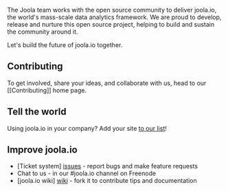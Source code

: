 The Joola team works with the open source community to deliver joola.io, the world's mass-scale data analytics framework.
We are proud to develop, release and nurture this open source project, helping to build and sustain the community around it.

Let's build the future of joola.io together.

## Contributing

To get involved, share your ideas, and collaborate with us, head to our [[Contributing]] home page.

## Tell the world

Using joola.io in your company? Add your site [to our list](Our-users)!

## Improve joola.io

* [Ticket system] [issues] - report bugs and make feature requests
* Chat to us - in our #joola.io channel on Freenode
* [joola.io wiki] [wiki] - fork it to contribute tips and documentation

[issues]: https://github.com/joola/joola.io/issues
[wiki]: https://github.com/joola/joola.io/wiki